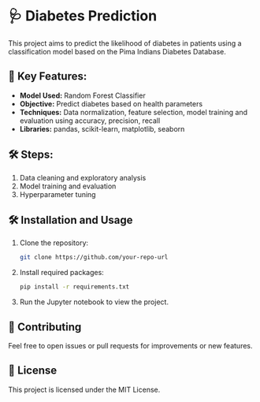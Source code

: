 # 🩺 Diabetes Prediction

This project aims to predict the likelihood of diabetes in patients using a classification model based on the Pima Indians Diabetes Database.

## 🔑 Key Features:
- **Model Used:** Random Forest Classifier
- **Objective:** Predict diabetes based on health parameters
- **Techniques:** Data normalization, feature selection, model training and evaluation using accuracy, precision, recall
- **Libraries:** pandas, scikit-learn, matplotlib, seaborn

## 🛠️ Steps:
1. Data cleaning and exploratory analysis
2. Model training and evaluation
3. Hyperparameter tuning

## 🛠️ Installation and Usage
1. Clone the repository: 
    ```bash
    git clone https://github.com/your-repo-url
    ```
2. Install required packages:
    ```bash
    pip install -r requirements.txt
    ```
3. Run the Jupyter notebook to view the project.

## 🤝 Contributing
Feel free to open issues or pull requests for improvements or new features.

## 📜 License
This project is licensed under the MIT License.

